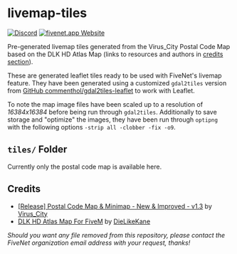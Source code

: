 # livemap-tiles

[![Discord](https://img.shields.io/badge/Discord-%235865F2.svg?&logo=discord&logoColor=white)](https://discord.gg/sWvkHuVQA5) [![fivenet.app Website](https://img.shields.io/badge/Website-fivenet.app-purple)](https://fivenet.app)

Pre-generated livemap tiles generated from the Virus_City Postal Code Map based on the DLK HD Atlas Map (links to resources and authors in [credits section](#credits)).

These are generated leaflet tiles ready to be used with FiveNet's livemap feature. They have been generated using a customized `gdal2tiles` version from [GitHub commenthol/gdal2tiles-leaflet](https://github.com/commenthol/gdal2tiles-leaflet) to work with Leaflet.

To note the map image files have been scaled up to a resolution of _16384x16384_ before being run through `gdal2tiles`.
Additionally to save storage and "optimize" the images, they have been run through `optipng` with the following options `-strip all -clobber -fix -o9`.

## `tiles/` Folder

Currently only the postal code map is available here.

## Credits

* [[Release] Postal Code Map & Minimap - New & Improved - v1.3](https://forum.cfx.re/t/release-postal-code-map-minimap-new-improved-v1-3/147458) by [Virus_City](https://forum.cfx.re/u/Virus_City)
* [DLK HD Atlas Map For FiveM](https://aothsa.com/2021/08/08/dlk-hd-atlas-map-for-fivem/) by [DieLikeKane](https://aothsa.com/gtav-fivem-map-mods/)

_Should you want any file removed from this repository, please contact the FiveNet organization email address with your request, thanks!_

